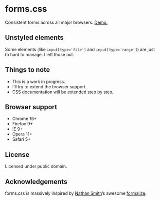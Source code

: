 # forms.css

Consistent forms across all major browsers. [Demo.](http://frncs.co/forms/demo.html)

## Unstyled elements

Some elements (like `input[type='file']` and `input[type='range']`) are just to hard to manage. I left those out.

## Things to note

* This is a work in progress.
* I’ll try to extend the browser support.
* CSS documentation will be extended step by step.

## Browser support

* Chrome 16+
* Firefox 9+
* IE 9+
* Opera 11+
* Safari 5+

## License

Licensed under public domain.

## Acknowledgements

forms.css is massively inspired by [Nathan Smith](http://sonspring.com/)’s awesome [formalize](https://github.com/nathansmith/formalize).